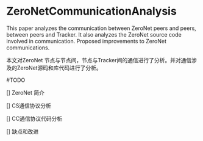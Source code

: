 # ZeroNetCommunicationAnalysis

This paper analyzes the communication between ZeroNet peers and peers, between peers and Tracker. It also analyzes the ZeroNet source code involved in communication. Proposed improvements to ZeroNet communications.

本文对ZeroNet 节点与节点间，节点与Tracker间的通信进行了分析。并对通信涉及的ZeroNet源码和库代码进行了分析。



\#TODO

\[\] ZeroNet 简介

\[\] CS通信协议分析

\[\] CC通信协议代码分析

\[\] 缺点和改进

